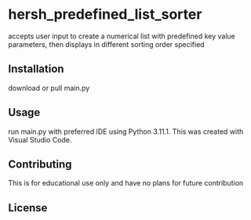 # hersh_predefined_list_sorter
accepts user input to create a numerical list with predefined key value parameters, then displays in different sorting order specified

## Installation

download or pull main.py

## Usage

run main.py with preferred IDE using Python 3.11.1. This was created with Visual Studio Code.

## Contributing

This is for educational use only and have no plans for future contribution

## License
